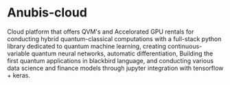 # Anubis-cloud
 Cloud platform that offers QVM's and Accelorated GPU rentals for conducting hybrid quantum-classical computations with a full-stack python library dedicated to quantum machine learning, creating continuous-variable quantum neural networks, automatic differentiation, Building the first quantum applications in blackbird language, and conducting various data science and finance models through jupyter integration with tensorflow + keras.  
